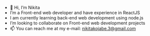 - 👋 Hi, I’m Nikita
- I’m a Front-end web developer and have experience in ReactJS
- I am currently learning back-end web development using node.js
- I’m looking to collaborate on Front-end web development projects
- 📫 You can reach me at my e-mail: nikitakojabe.3@gmail.com

<!---
nikita2899/nikita2899 is a ✨ special ✨ repository because its `README.md` (this file) appears on your GitHub profile.
You can click the Preview link to take a look at your changes.
--->
